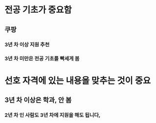 # 전공 기초가 중요함
## 쿠팡
### 3년 차 이상 지원 추천
### 3년 차 미만은 전공 기초를 빡세게 봄 

# 선호 자격에 있는 내용을 맞추는 것이 중요
## 3년 차 이상은 학과, 안 봄 
### 2년 차 인 사람도 3년 차에 지원을 해도 됩니다,
